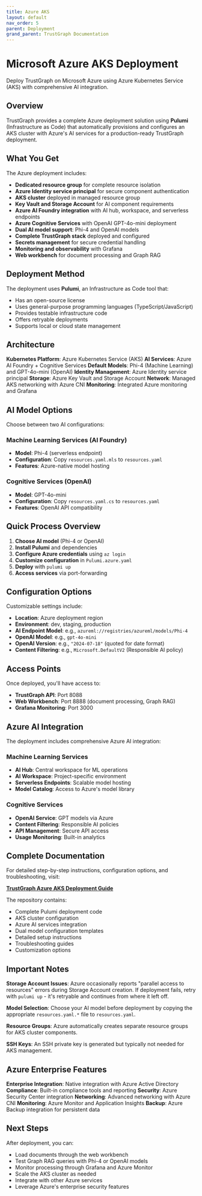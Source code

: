 ```yaml
---
title: Azure AKS
layout: default
nav_order: 5
parent: Deployment
grand_parent: TrustGraph Documentation
---
```


# Microsoft Azure AKS Deployment

Deploy TrustGraph on Microsoft Azure using Azure Kubernetes Service (AKS) with comprehensive AI integration.

## Overview

TrustGraph provides a complete Azure deployment solution using **Pulumi** (Infrastructure as Code) that automatically provisions and configures an AKS cluster with Azure's AI services for a production-ready TrustGraph deployment.

## What You Get

The Azure deployment includes:

- **Dedicated resource group** for complete resource isolation
- **Azure Identity service principal** for secure component authentication
- **AKS cluster** deployed in managed resource group
- **Key Vault and Storage Account** for AI component requirements
- **Azure AI Foundry integration** with AI hub, workspace, and serverless endpoints
- **Azure Cognitive Services** with OpenAI GPT-4o-mini deployment
- **Dual AI model support**: Phi-4 and OpenAI models
- **Complete TrustGraph stack** deployed and configured
- **Secrets management** for secure credential handling
- **Monitoring and observability** with Grafana
- **Web workbench** for document processing and Graph RAG

## Deployment Method

The deployment uses **Pulumi**, an Infrastructure as Code tool that:

- Has an open-source license
- Uses general-purpose programming languages (TypeScript/JavaScript)
- Provides testable infrastructure code
- Offers retryable deployments
- Supports local or cloud state management

## Architecture

**Kubernetes Platform**: Azure Kubernetes Service (AKS)
**AI Services**: Azure AI Foundry + Cognitive Services
**Default Models**: Phi-4 (Machine Learning) and GPT-4o-mini (OpenAI)
**Identity Management**: Azure Identity service principal
**Storage**: Azure Key Vault and Storage Account
**Network**: Managed AKS networking with Azure CNI
**Monitoring**: Integrated Azure monitoring and Grafana

## AI Model Options

Choose between two AI configurations:

### Machine Learning Services (AI Foundry)
- **Model**: Phi-4 (serverless endpoint)
- **Configuration**: Copy `resources.yaml.mls` to `resources.yaml`
- **Features**: Azure-native model hosting

### Cognitive Services (OpenAI)
- **Model**: GPT-4o-mini
- **Configuration**: Copy `resources.yaml.cs` to `resources.yaml`
- **Features**: OpenAI API compatibility

## Quick Process Overview

1. **Choose AI model** (Phi-4 or OpenAI)
2. **Install Pulumi** and dependencies
3. **Configure Azure credentials** using `az login`
4. **Customize configuration** in `Pulumi.azure.yaml`
5. **Deploy** with `pulumi up`
6. **Access services** via port-forwarding

## Configuration Options

Customizable settings include:

- **Location**: Azure deployment region
- **Environment**: dev, staging, production
- **AI Endpoint Model**: e.g., `azureml://registries/azureml/models/Phi-4`
- **OpenAI Model**: e.g., `gpt-4o-mini`
- **OpenAI Version**: e.g., `"2024-07-18"` (quoted for date format)
- **Content Filtering**: e.g., `Microsoft.DefaultV2` (Responsible AI policy)

## Access Points

Once deployed, you'll have access to:

- **TrustGraph API**: Port 8088
- **Web Workbench**: Port 8888 (document processing, Graph RAG)
- **Grafana Monitoring**: Port 3000

## Azure AI Integration

The deployment includes comprehensive Azure AI integration:

### Machine Learning Services
- **AI Hub**: Central workspace for ML operations
- **AI Workspace**: Project-specific environment
- **Serverless Endpoints**: Scalable model hosting
- **Model Catalog**: Access to Azure's model library

### Cognitive Services
- **OpenAI Service**: GPT models via Azure
- **Content Filtering**: Responsible AI policies
- **API Management**: Secure API access
- **Usage Monitoring**: Built-in analytics

## Complete Documentation

For detailed step-by-step instructions, configuration options, and troubleshooting, visit:

**[TrustGraph Azure AKS Deployment Guide](https://github.com/trustgraph-ai/pulumi-trustgraph-aks)**

The repository contains:
- Complete Pulumi deployment code
- AKS cluster configuration
- Azure AI services integration
- Dual model configuration templates
- Detailed setup instructions
- Troubleshooting guides
- Customization options

## Important Notes

**Storage Account Issues**: Azure occasionally reports "parallel access to resources" errors during Storage Account creation. If deployment fails, retry with `pulumi up` - it's retryable and continues from where it left off.

**Model Selection**: Choose your AI model before deployment by copying the appropriate `resources.yaml.*` file to `resources.yaml`.

**Resource Groups**: Azure automatically creates separate resource groups for AKS cluster components.

**SSH Keys**: An SSH private key is generated but typically not needed for AKS management.

## Azure Enterprise Features

**Enterprise Integration**: Native integration with Azure Active Directory
**Compliance**: Built-in compliance tools and reporting
**Security**: Azure Security Center integration
**Networking**: Advanced networking with Azure CNI
**Monitoring**: Azure Monitor and Application Insights
**Backup**: Azure Backup integration for persistent data

## Next Steps

After deployment, you can:
- Load documents through the web workbench
- Test Graph RAG queries with Phi-4 or OpenAI models
- Monitor processing through Grafana and Azure Monitor
- Scale the AKS cluster as needed
- Integrate with other Azure services
- Leverage Azure's enterprise security features
